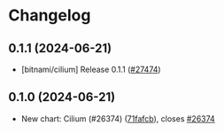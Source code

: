 # Changelog

## 0.1.1 (2024-06-21)

* [bitnami/cilium] Release 0.1.1 ([#27474](https://github.com/bitnami/charts/pull/27474))

## 0.1.0 (2024-06-21)

* New chart: Cilium (#26374) ([71fafcb](https://github.com/bitnami/charts/commit/71fafcbb69f5faa0da858a214a0e8f623f523eb8)), closes [#26374](https://github.com/bitnami/charts/issues/26374)
